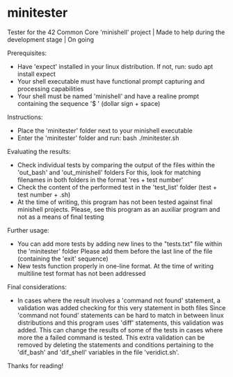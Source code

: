 # minitester
Tester for the 42 Common Core 'minishell' project | Made to help during the development stage | On going

Prerequisites:
- Have 'expect' installed in your linux distribution. If not, run:
sudo apt install expect
- Your shell executable must have functional prompt capturing and processing capabilities
- Your shell must be named 'minishell' and have a realine prompt containing the sequence '$ ' (dollar sign + space)

Instructions:
- Place the 'minitester' folder next to your minishell executable
- Enter the 'minitester' folder and run:
bash ./minitester.sh

Evaluating the results:
- Check individual tests by comparing the output of the files within the 'out_bash' and 'out_minishell' folders
For this, look for matching filenames in both folders in the format 'res + test number'
- Check the content of the performed test in the 'test_list' folder (test + test number + .sh)
- At the time of writing, this program has not been tested against final minishell projects.
Please, see this program as an auxiliar program and not as a means of final testing

Further usage:
- You can add more tests by adding new lines to the "tests.txt" file within the 'minitester' folder
  Please add them before the last line of the file (containing the 'exit\' sequence)
- New tests function properly in one-line format. At the time of writing multiline test format has not been addressed

Final considerations:
- In cases where the result involves a 'command not found' statement, a validation was added checking for this very statement in both files
Since 'command not found' statements can be hard to match in between linux distributions and this program uses 'diff' statements, this validation was added.
This can change the results of some of the tests in cases where more the a failed command is tested.
This extra validation can be removed by deleting the statements and conditions pertaining to the 'dif_bash' and 'dif_shell' variables in the file 'veridict.sh'.

Thanks for reading!
